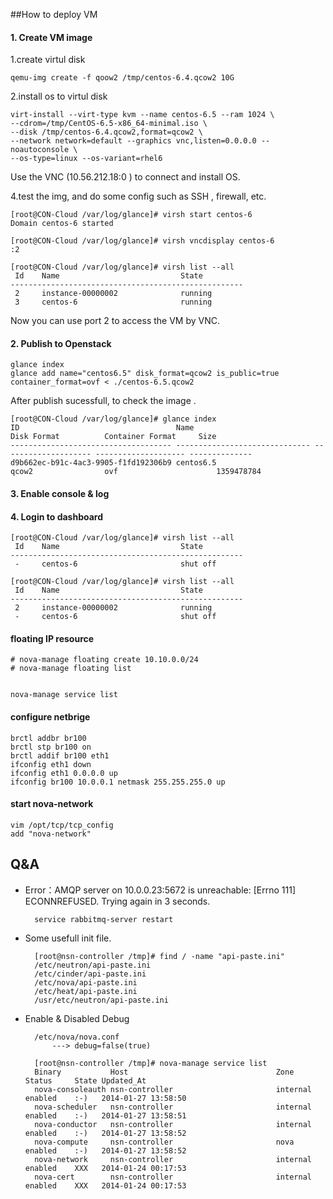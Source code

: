 ##How to deploy VM 
#### 1. Create VM image

1.create virtul disk     
   
	qemu-img create -f qoow2 /tmp/centos-6.4.qcow2 10G

2.install os to virtul disk   
	
    virt-install --virt-type kvm --name centos-6.5 --ram 1024 \ 
    --cdrom=/tmp/CentOS-6.5-x86_64-minimal.iso \
    --disk /tmp/centos-6.4.qcow2,format=qcow2 \
    --network network=default --graphics vnc,listen=0.0.0.0 --noautoconsole \
    --os-type=linux --os-variant=rhel6
    
Use the VNC (10.56.212.18:0 ) to connect and install OS.


4.test the img, and do some config such as  SSH , firewall, etc.
	   
	    
	[root@CON-Cloud /var/log/glance]# virsh start centos-6
	Domain centos-6 started
	
	[root@CON-Cloud /var/log/glance]# virsh vncdisplay centos-6
	:2
	
	[root@CON-Cloud /var/log/glance]# virsh list --all
	 Id    Name                           State
	----------------------------------------------------
	 2     instance-00000002              running
	 3     centos-6                       running
	   

Now you can use port 2 to access the VM by VNC.

#### 2.  Publish to Openstack
	glance index   
	glance add name="centos6.5" disk_format=qcow2 is_public=true container_format=ovf < ./centos-6.5.qcow2

After publish sucessfull, to check the image .

	[root@CON-Cloud /var/log/glance]# glance index
	ID                                   Name                           Disk Format          Container Format     Size
	------------------------------------ ------------------------------ -------------------- -------------------- --------------
	d9b662ec-b91c-4ac3-9905-f1fd192306b9 centos6.5                      qcow2                ovf                      1359478784

#### 3. Enable console & log

#### 4. Login to **dashboard** 
   
	[root@CON-Cloud /var/log/glance]# virsh list --all
	 Id    Name                           State
	----------------------------------------------------
	 -     centos-6                       shut off 
	
	[root@CON-Cloud /var/log/glance]# virsh list --all
	 Id    Name                           State
	----------------------------------------------------
	 2     instance-00000002              running
	 -     centos-6                       shut off
	 


#### floating IP resource
	
	# nova-manage floating create 10.10.0.0/24
	# nova-manage floating list


	nova-manage service list

#### configure netbrige
	
	brctl addbr br100
	brctl stp br100 on
	brctl addif br100 eth1
	ifconfig eth1 down
	ifconfig eth1 0.0.0.0 up
	ifconfig br100 10.0.0.1 netmask 255.255.255.0 up

	
#### start nova-network

	vim /opt/tcp/tcp_config
	add "nova-network"
	
	
## Q&A    
* Error：AMQP server on 10.0.0.23:5672 is unreachable: [Errno 111] ECONNREFUSED. Trying again in 3 seconds.

    	service rabbitmq-server restart


* Some usefull init file.    

    	[root@nsn-controller /tmp]# find / -name "api-paste.ini"    
    	/etc/neutron/api-paste.ini   
    	/etc/cinder/api-paste.ini    
    	/etc/nova/api-paste.ini    
    	/etc/heat/api-paste.ini   
    	/usr/etc/neutron/api-paste.ini      

* Enable & Disabled Debug   

    	/etc/nova/nova.conf 
		    ---> debug=false(true)

		[root@nsn-controller /tmp]# nova-manage service list
		Binary           Host                                 Zone             Status     State Updated_At
		nova-consoleauth nsn-controller                       internal         enabled    :-)   2014-01-27 13:58:50
		nova-scheduler   nsn-controller                       internal         enabled    :-)   2014-01-27 13:58:51
		nova-conductor   nsn-controller                       internal         enabled    :-)   2014-01-27 13:58:52
		nova-compute     nsn-controller                       nova             enabled    :-)   2014-01-27 13:58:52
		nova-network     nsn-controller                       internal         enabled    XXX   2014-01-24 00:17:53
		nova-cert        nsn-controller                       internal         enabled    XXX   2014-01-24 00:17:53
